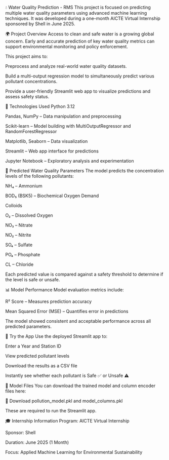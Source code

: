 💧 Water Quality Prediction - RMS
This project is focused on predicting multiple water quality parameters using advanced machine learning techniques. It was developed during a one-month AICTE Virtual Internship sponsored by Shell in June 2025.

🌍 Project Overview
Access to clean and safe water is a growing global concern. Early and accurate prediction of key water quality metrics can support environmental monitoring and policy enforcement.

This project aims to:

Preprocess and analyze real-world water quality datasets.

Build a multi-output regression model to simultaneously predict various pollutant concentrations.

Provide a user-friendly Streamlit web app to visualize predictions and assess safety status.

🔧 Technologies Used
Python 3.12

Pandas, NumPy – Data manipulation and preprocessing

Scikit-learn – Model building with MultiOutputRegressor and RandomForestRegressor

Matplotlib, Seaborn – Data visualization

Streamlit – Web app interface for predictions

Jupyter Notebook – Exploratory analysis and experimentation

🔬 Predicted Water Quality Parameters
The model predicts the concentration levels of the following pollutants:

NH₄ – Ammonium

BOD₅ (BSK5) – Biochemical Oxygen Demand

Colloids

O₂ – Dissolved Oxygen

NO₃ – Nitrate

NO₂ – Nitrite

SO₄ – Sulfate

PO₄ – Phosphate

CL – Chloride

Each predicted value is compared against a safety threshold to determine if the level is safe or unsafe.

📊 Model Performance
Model evaluation metrics include:

R² Score – Measures prediction accuracy

Mean Squared Error (MSE) – Quantifies error in predictions

The model showed consistent and acceptable performance across all predicted parameters.

🚀 Try the App
Use the deployed Streamlit app to:

Enter a Year and Station ID

View predicted pollutant levels

Download the results as a CSV file

Instantly see whether each pollutant is Safe ✅ or Unsafe ⚠️

📁 Model Files
You can download the trained model and column encoder files here:

🔗 Download pollution_model.pkl and model_columns.pkl

These are required to run the Streamlit app.

🎓 Internship Information
Program: AICTE Virtual Internship

Sponsor: Shell

Duration: June 2025 (1 Month)

Focus: Applied Machine Learning for Environmental Sustainability


